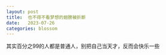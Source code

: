```yaml
---
layout: post
title:  也不得不看梦想的翅膀被折断
date:   2023-07-26
categories: blossom
---
```


其实百分之99的人都是普通人，别把自己当天才，反而会快乐一些